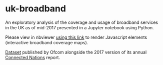 # uk-broadband
An exploratory analysis of the coverage and usage of broadband services in the UK as of mid-2017 presented in a Jupyter notebook using Python. 

Please view in nbviewer [using this link](https://nbviewer.jupyter.org/github/nickconvery/uk-broadband/blob/master/Coverage%20and%20usage%20of%20broadband%20services%20in%20the%20UK.ipynb) to render Javascript elements (interactive broadband coverage maps).

[Dataset](https://www.ofcom.org.uk/research-and-data/multi-sector-research/infrastructure-research/connected-nations-2017/data-downloads) published by Ofcom alongside the 2017 version of its annual [Connected Nations](https://www.ofcom.org.uk/research-and-data/multi-sector-research/infrastructure-research) report.
